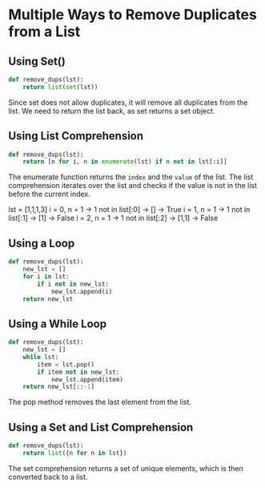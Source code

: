 # Multiple Ways to Remove Duplicates from a List

## Using Set()

```python
def remove_dups(lst):
    return list(set(lst))
```

Since set does not allow duplicates, it will remove all duplicates from the list.
We need to return the list back, as set returns a set object.

## Using List Comprehension

```python
def remove_dups(lst):
    return [n for i, n in enumerate(lst) if n not in lst[:i]]
```

The enumerate function returns the `index` and the `value` of the list.
The list comprehension iterates over the list and checks if the value is not in the list before the current index.

lst = [1,1,1,3]
i = 0, n = 1 -> 1 not in list[:0] -> [] -> True
i = 1, n = 1 -> 1 not in list[:1] -> [1] -> False
i = 2, n = 1 -> 1 not in list[:2] -> [1,1] -> False

## Using a Loop

```python
def remove_dups(lst):
    new_lst = []
    for i in lst:
        if i not in new_lst:
            new_lst.append(i)
    return new_lst
```

## Using a While Loop

```python
def remove_dups(lst):
    new_lst = []
    while lst:
        item = lst.pop()
        if item not in new_lst:
            new_lst.append(item)
    return new_lst[::-1]
```

The pop method removes the last element from the list.

## Using a Set and List Comprehension

```python
def remove_dups(lst):
    return list({n for n in lst})
```

The set comprehension returns a set of unique elements, which is then converted back to a list.
